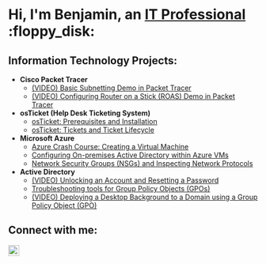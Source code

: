 <h1>Hi, I'm Benjamin, an <a href="https://linkedin.com/in/Josh">IT Professional</a> :floppy_disk:</h1>

<h2>Information Technology Projects:</h2>

- <b>Cisco Packet Tracer</b>
  - [(VIDEO) Basic Subnetting Demo in Packet Tracer](https://github.com/Benjamin-Lawson23/basic-subnetting)
  - [(VIDEO) Configuring Router on a Stick (ROAS) Demo in Packet Tracer](https://github.com/Benjamin-Lawson23/configuring-ROAS)
- <b>osTicket (Help Desk Ticketing System)</b>
  - [osTicket: Prerequisites and Installation](https://github.com/Benjamin-Lawson23/osticket-prereqs)
  - [osTicket: Tickets and Ticket Lifecycle](https://github.com/Benjamin-Lawson23/osticket_ticket_lifecycle)
- <b>Microsoft Azure</b>
  - [Azure Crash Course: Creating a Virtual Machine](https://github.com/Benjamin-Lawson23/create_Azure_virtual_machine)
  - [Configuring On-premises Active Directory within Azure VMs](https://github.com/Benjamin-Lawson23/configure-ad)
  - [Network Security Groups (NSGs) and Inspecting Network Protocols](https://github.com/Benjamin-Lawson23/azure-network-protocols)
- <b>Active Directory</b>
  - [(VIDEO) Unlocking an Account and Resetting a Password](https://github.com/Benjamin-Lawson23/unlock-account-AD)
  - [Troubleshooting tools for Group Policy Objects (GPOs)](https://github.com/Benjamin-Lawson23/ad-troubleshooting-tools)
  - [(VIDEO) Deploying a  Desktop Background to a Domain using a Group Policy Object (GPO)](https://github.com/Benjamin-Lawson23/deploying-desktop-background-gpo)
<h2>Connect with me:</h2>

[<img align="left" alt="Josh | LinkedIn" width="22px" src="https://cdn.jsdelivr.net/npm/simple-icons@v3/icons/linkedin.svg" />][linkedin]

[linkedin]: https://www.linkedin.com/in/benjamin-lawson06/
